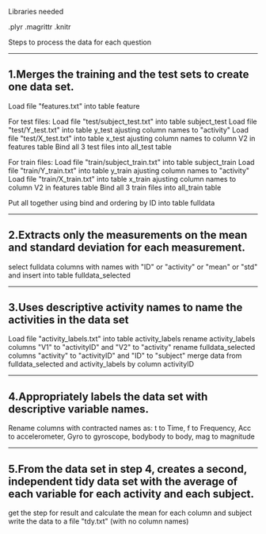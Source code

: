 Libraries needed

.plyr
.magrittr
.knitr

Steps to process the data for each question

---------------------------------------------------------------
1.Merges the training and the test sets to create one data set.
---------------------------------------------------------------

Load file "features.txt" into table feature 

For test files:
Load file "test/subject_test.txt" into table subject_test
Load file "test/Y_test.txt" into table y_test ajusting column names to "activity"
Load file "test/X_test.txt" into table x_test ajusting column names to column V2 in features table
Bind all 3 test files into all_test table

For train files:
Load file "train/subject_train.txt" into table subject_train
Load file "train/Y_train.txt" into table y_train ajusting column names to "activity"
Load file "train/X_train.txt" into table x_train ajusting column names to column V2 in features table
Bind all 3 train files into all_train table

Put all together using bind and ordering by ID into table fulldata

---------------------------------------------------------------
 2.Extracts only the measurements on the mean and standard 
    deviation for each measurement. 
---------------------------------------------------------------

select fulldata columns with names with "ID" or "activity" or "mean" or "std" and insert into table fulldata_selected

---------------------------------------------------------------
 3.Uses descriptive activity names to name the activities in the data set
---------------------------------------------------------------

Load file "activity_labels.txt" into table activity_labels
rename activity_labels columns "V1" to "activityID" and "V2" to "activity"
rename fulldata_selected columns "activity" to "activityID" and "ID" to "subject"
merge data from fulldata_selected and activity_labels by column activityID

---------------------------------------------------------------
 4.Appropriately labels the data set with descriptive variable names. 
---------------------------------------------------------------
Rename columns with contracted names as: t to Time, f to Frequency, Acc to accelerometer, 
Gyro to gyroscope, bodybody to body, mag to magnitude

---------------------------------------------------------------
 5.From the data set in step 4, creates a second, independent tidy data
   set with the average of each variable for each activity and each subject.
---------------------------------------------------------------
get the step for result and calculate the mean for each column and subject
write the data to a file "tdy.txt" (with no column names)


